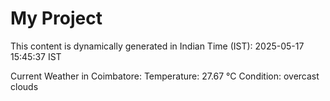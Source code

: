# My Project

This content is dynamically generated in Indian Time (IST): 2025-05-17 15:45:37 IST


Current Weather in Coimbatore:
Temperature: 27.67 °C
Condition: overcast clouds
